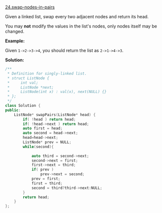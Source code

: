 [24.swap-nodes-in-pairs](https://leetcode.com/problems/swap-nodes-in-pairs/)  

Given a linked list, swap every two adjacent nodes and return its head.

You may **not** modify the values in the list's nodes, only nodes itself may be changed.

**Example:**

Given `1->2->3->4`, you should return the list as `2->1->4->3`.  



**Solution:**  

```cpp
/**
 * Definition for singly-linked list.
 * struct ListNode {
 *     int val;
 *     ListNode *next;
 *     ListNode(int x) : val(x), next(NULL) {}
 * };
 */
class Solution {
public:
    ListNode* swapPairs(ListNode* head) {
        if( !head ) return head;
        if( !head->next ) return head;
        auto first = head;
        auto second = head->next;
        head=head->next;
        ListNode* prev = NULL;
        while(second){
            
            auto third = second->next;
            second->next = first;
            first->next = third;
            if( prev )
                prev->next = second;
            prev = first;
            first = third;
            second = third?third->next:NULL;
        }
        return head;
    }
};
```
      